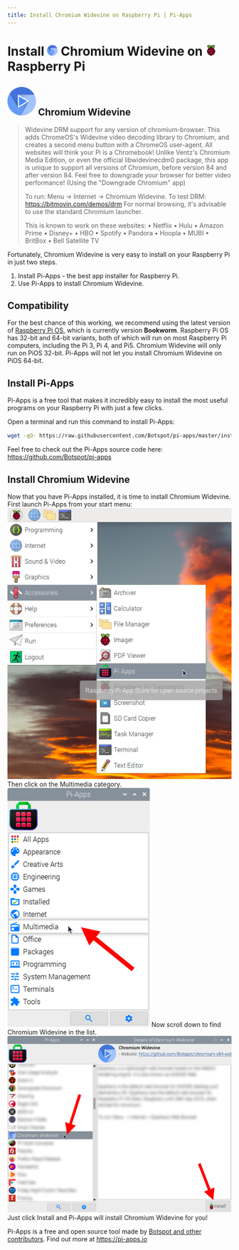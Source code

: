 ```yaml
---
title: Install Chromium Widevine on Raspberry Pi | Pi-Apps
---
```

<div class="simple-install-content content">

# Install <img src="/img/app-icons/Chromium Widevine/icon-64.png" height=24> Chromium Widevine on <img src=/img/other-icons/raspberrypi-icon.svg height=24> Raspberry Pi

## <img src="/img/app-icons/Chromium Widevine/icon-64.png"> Chromium Widevine
> Widevine DRM support for any version of chromium-browser.
> This adds ChromeOS's Widevine video decoding library to Chromium, and creates a second menu button with a ChromeOS user-agent. All websites will think your Pi is a Chromebook!
> Unlike Ventz's Chromium Media Edition, or even the official libwidevinecdm0 package, this app is unique to support all versions of Chromium, before version 84 and after version 84. Feel free to downgrade your browser for better video performance! (Using the "Downgrade Chromium" app)
> 
> To run: Menu -> Internet -> Chromium Widevine.
> To test DRM: https://bitmovin.com/demos/drm
> For normal browsing, it's advisable to use the standard Chromium launcher.
> 
> This is known to work on these websites:
> • Netflix
> • Hulu
> • Amazon Prime
> • Disney+
> • HBO
> • Spotify
> • Pandora
> • Hoopla
> • MUBI
> • BritBox
> • Bell Satellite TV

Fortunately, Chromium Widevine is very easy to install on your Raspberry Pi in just two steps.
1. Install Pi-Apps - the best app installer for Raspberry Pi.
2. Use Pi-Apps to install Chromium Widevine.
</div>
<div class="simple-install-content content">

## Compatibility
For the best chance of this working, we recommend using the latest version of [Raspberry Pi OS](https://www.raspberrypi.com/software/), which is currently version **Bookworm**.
Raspberry Pi OS has 32-bit and 64-bit variants, both of which will run on most Raspberry Pi computers, including the Pi 3, Pi 4, and Pi5.
Chromium Widevine will only run on PiOS 32-bit. Pi-Apps will not let you install Chromium Widevine on PiOS 64-bit.
</div>
<div class="simple-install-content content">

## Install Pi-Apps

Pi-Apps is a free tool that makes it incredibly easy to install the most useful programs on your Raspberry Pi with just a few clicks.

Open a terminal and run this command to install Pi-Apps:
```bash
wget -qO- https://raw.githubusercontent.com/Botspot/pi-apps/master/install | bash
```
Feel free to check out the Pi-Apps source code here: https://github.com/Botspot/pi-apps
</div>
<div class="simple-install-content content">

## Install Chromium Widevine

Now that you have Pi-Apps installed, it is time to install Chromium Widevine.
First launch Pi-Apps from your start menu:
<img src="/img/start-menu.png">
Then click on the Multimedia category.
<img src="/img/category-selections/Multimedia.png">
Now scroll down to find Chromium Widevine in the list.
<img src="/img/app-icons/Chromium Widevine/app-selection.png">
Just click Install and Pi-Apps will install Chromium Widevine for you!
</div>
<div class="simple-install-content content">

Pi-Apps is a free and open source tool made by [Botspot and other contributors](/about/#contributors). Find out more at https://pi-apps.io
</div>
